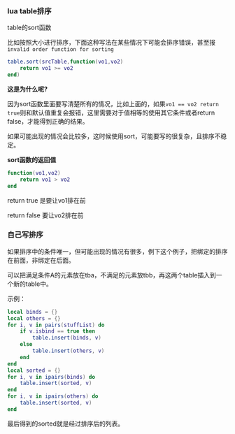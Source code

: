 ### lua table排序

table的sort函数

比如按照大小进行排序，下面这种写法在某些情况下可能会排序错误，甚至报`invalid order function for sorting`

```lua
table.sort(srcTable,function(vo1,vo2) 
    return vo1 >= vo2
end)
```
**这是为什么呢?**

因为sort函数里面要写清楚所有的情况，比如上面的，如果`vo1 == vo2 return true`则和默认值重复会报错，这里需要对于值相等的使用其它条件或者return false，才能得到正确的结果。

如果可能出现的情况会比较多，这时候使用sort，可能要写的很复杂，且排序不稳定。

**sort函数的返回值**

```lua
function(vo1,vo2) 
    return vo1 > vo2
end
```

return true 是要让vo1排在前

return false 要让vo2排在前

### 自己写排序

如果排序中的条件唯一，但可能出现的情况有很多，例下这个例子，把绑定的排序在前面，非绑定在后面。

可以把满足条件A的元素放在tba，不满足的元素放tbb，再这两个table插入到一个新的table中。

示例：

```lua
local binds = {}
local others = {}
for i, v in pairs(stuffList) do
	if v.isbind == true then
		table.insert(binds, v)
	else
		table.insert(others, v)
	end
end
local sorted = {}
for i, v in ipairs(binds) do
	table.insert(sorted, v)
end
for i, v in ipairs(others) do
	table.insert(sorted, v)
end
```

最后得到的sorted就是经过排序后的列表。


